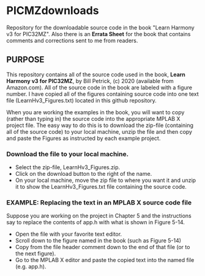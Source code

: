 # PICMZdownloads
Repository for the downloadable source code in the book "Learn Harmony v3 for PIC32MZ".  Also there is an **Errata Sheet** for the book that contains comments and corrections sent to me from readers.  

## PURPOSE

This repository contains all of the source code used in the book, **Learn Harmony v3 for PIC32MZ**, by Bill Petrick, (c) 2020 (available from Amazon.com).  All of the source code in the book are labeled with a figure number.  I have copied all of the figures containing source code into one text file (LearnHv3_Figures.txt) located in this github repository.  

When you are working the examples in the book, you will want to copy (rather than typing in) the source code into the appropriate MPLAB X project file.  The easy way to do this is to download the zip-file (containing all of the source code) to your local machine, unzip the file and then copy and paste the Figures as instructed by each example project.

### Download the file to your local machine.
* Select the zip-file, LearnHv3_Figures.zip.  
* Click on the download button to the right of the name.  
* On your local machine, move the zip file to where you want it and unzip it to show the LearnHv3_Figures.txt file containing the source code.

### EXAMPLE: Replacing the text in an MPLAB X source code file
Suppose you are working on the project in Chapter 5 and the instructions say to replace the contents of app.h with what is shown in Figure 5-14. 
* Open the file with your favorite text editor. 
* Scroll down to the figure named in the book (such as Figure 5-14)
* Copy from the file header comment down to the end of that file (or to the next figure).  
* Go to the MPLAB X editor and paste the copied text into the named file (e.g. app.h). 

